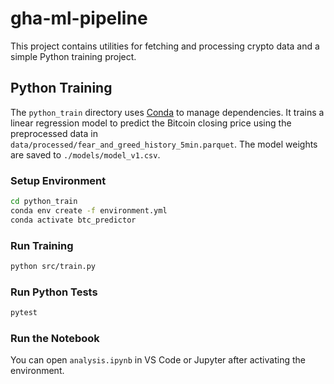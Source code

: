 # gha-ml-pipeline

This project contains utilities for fetching and processing crypto data and a simple Python training project.

## Python Training

The `python_train` directory uses [Conda](https://docs.conda.io/) to manage dependencies.
It trains a linear regression model to predict the Bitcoin closing price using the
preprocessed data in `data/processed/fear_and_greed_history_5min.parquet`.
The model weights are saved to `./models/model_v1.csv`.

### Setup Environment

```bash
cd python_train
conda env create -f environment.yml
conda activate btc_predictor
```

### Run Training

```bash
python src/train.py
```

### Run Python Tests

```bash
pytest
```

### Run the Notebook

You can open `analysis.ipynb` in VS Code or Jupyter after activating the environment.
